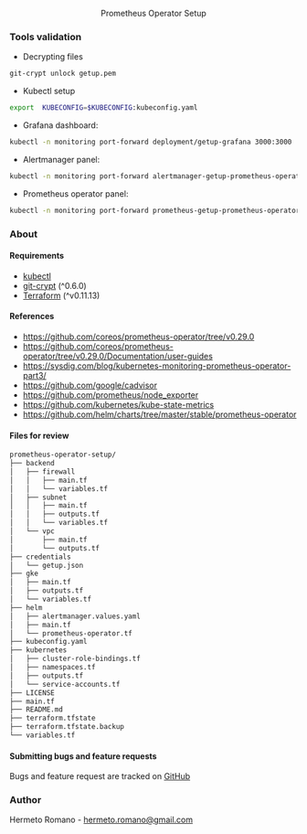 <p align="center">Prometheus Operator Setup</p>


### Tools validation
- Decrypting files
```bash
git-crypt unlock getup.pem
```
- Kubectl setup
```bash
export  KUBECONFIG=$KUBECONFIG:kubeconfig.yaml
```
- Grafana dashboard:
```bash
kubectl -n monitoring port-forward deployment/getup-grafana 3000:3000
```
- Alertmanager panel:
```bash
kubectl -n monitoring port-forward alertmanager-getup-prometheus-operator-alertmanager-0 9093:9093
```
- Prometheus operator panel:
```bash
kubectl -n monitoring port-forward prometheus-getup-prometheus-operator-prometheus-0 9090:9090
```

### About

#### Requirements

- [kubectl](https://kubernetes.io/docs/tasks/tools/install-kubectl/)
- [git-crypt](https://github.com/AGWA/git-crypt/blob/master/INSTALL.md) (^0.6.0)
- [Terraform](https://www.terraform.io/downloads.html) (^v0.11.13)

#### References
- https://github.com/coreos/prometheus-operator/tree/v0.29.0
- https://github.com/coreos/prometheus-operator/tree/v0.29.0/Documentation/user-guides
- https://sysdig.com/blog/kubernetes-monitoring-prometheus-operator-part3/
- https://github.com/google/cadvisor
- https://github.com/prometheus/node_exporter
- https://github.com/kubernetes/kube-state-metrics
- https://github.com/helm/charts/tree/master/stable/prometheus-operator


#### Files for review
```bash
prometheus-operator-setup/
├── backend
│   ├── firewall
│   │   ├── main.tf
│   │   └── variables.tf
│   ├── subnet
│   │   ├── main.tf
│   │   ├── outputs.tf
│   │   └── variables.tf
│   └── vpc
│       ├── main.tf
│       └── outputs.tf
├── credentials
│   └── getup.json
├── gke
│   ├── main.tf
│   ├── outputs.tf
│   └── variables.tf
├── helm
│   ├── alertmanager.values.yaml
│   ├── main.tf
│   └── prometheus-operator.tf
├── kubeconfig.yaml
├── kubernetes
│   ├── cluster-role-bindings.tf
│   ├── namespaces.tf
│   ├── outputs.tf
│   └── service-accounts.tf
├── LICENSE
├── main.tf
├── README.md
├── terraform.tfstate
├── terraform.tfstate.backup
└── variables.tf
```

#### Submitting bugs and feature requests

Bugs and feature request are tracked on [GitHub](https://github.com/hermeto/prometheus-operator-setup/issues)

### Author

Hermeto Romano - <hermeto.romano@gmail.com>
